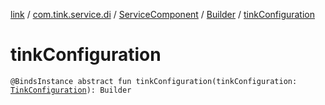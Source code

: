 [link](../../../index.md) / [com.tink.service.di](../../index.md) / [ServiceComponent](../index.md) / [Builder](index.md) / [tinkConfiguration](./tink-configuration.md)

# tinkConfiguration

`@BindsInstance abstract fun tinkConfiguration(tinkConfiguration: `[`TinkConfiguration`](../../../com.tink.service.network/-tink-configuration/index.md)`): Builder`